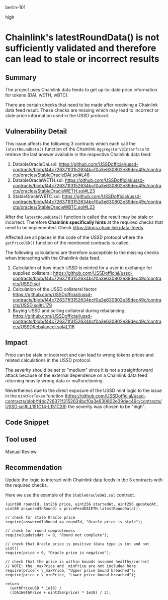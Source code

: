 berlin-101

high

# Chainlink's latestRoundData() is not sufficiently validated and therefore can lead to stale or incorrect results

## Summary

The project uses Chainlink data feeds to get up-to-date price information for tokens (DAI, wETH, wBTC).

There are certain checks that need to be made after receiving a Chainlink data feed result. These checks are missing which may lead to incorrect or stale price information used in the USSD protocol.

## Vulnerability Detail

This issue affects the following 3 contracts which each call the `latestRoundData()` function of the Chainlink `AggregatorV3Interface` to retrieve the last answer available in the respective Chainlink data feed:

1. DatableOracleDai.sol: https://github.com/USSDofficial/ussd-contracts/blob/f44c726371f3152634bcf0a3e630802e39dec49c/contracts/oracles/StableOracleDAI.sol#L48
2. DatableOracleWETH.sol: https://github.com/USSDofficial/ussd-contracts/blob/f44c726371f3152634bcf0a3e630802e39dec49c/contracts/oracles/StableOracleWETH.sol#L23
3. StableOracleWBTC.sol: https://github.com/USSDofficial/ussd-contracts/blob/f44c726371f3152634bcf0a3e630802e39dec49c/contracts/oracles/StableOracleWBTC.sol#L23

After the `latestRoundData()` function is called the result may be stale or incorrect. Therefore **Chainlink specifically hints** at the required checks that need to be implemented. Check https://docs.chain.link/data-feeds.

Affected are all places in the code of the USSD protocol where the `getPriceUSD()` function of the mentioned contracts is called. 

The following calculations are therefore susceptible to the missing checks when interacting with the Chainlink data feed.

1. Calculation of how much USSD is minted for a user in exchange for supplied collateral: https://github.com/USSDofficial/ussd-contracts/blob/f44c726371f3152634bcf0a3e630802e39dec49c/contracts/USSD.sol
2. Calculation of the USSD collateral factor: https://github.com/USSDofficial/ussd-contracts/blob/f44c726371f3152634bcf0a3e630802e39dec49c/contracts/USSD.sol#L179
3. Buying USSD and selling collateral during rebalancing: https://github.com/USSDofficial/ussd-contracts/blob/f44c726371f3152634bcf0a3e630802e39dec49c/contracts/USSDRebalancer.sol#L116

## Impact

Price can be stale or incorrect and can lead to wrong tokens prices and related calculations in the USSD protocol.

The severity should be set to "medium" since it is not a straightforward attack because of the external dependence on a Chainlink data feed returning heavily wrong data or malfunctioning.

Nevertheless due to the direct exposure of the USSD mint logic to the issue in the `mintForToken` function (https://github.com/USSDofficial/ussd-contracts/blob/f44c726371f3152634bcf0a3e630802e39dec49c/contracts/USSD.sol#LL151C14-L151C26) the severity was chosen to be "high".

## Code Snippet

## Tool used

Manual Review

## Recommendation

Update the logic to interact with Chainlink data feeds in the 3 contracts with the required checks.

Here we use the example of the `StableOracleDAI.sol` contract.

```solidity
(uint80 roundId, int256 price, uint256 startedAt, uint256 updatedAt, uint80 answeredInRound) = priceFeedDAIETH.latestRoundData();

// check for stale Oracle price
require(answeredInRound >= roundId, "Oracle price is stale");

// check for round completeness
require(updatedAt != 0, "Round not complete");

// check that Oracle price is positive (data type is int and not uint!)
require(price > 0, "Oracle price is negative");

// check that the price is within bounds assumed healthy/correct
// NOTE: the _maxPrice and _minPrice are not included here
require(price < \_maxPrice, "Upper price bound breached");
require(price > \_minPrice, "Lower price bound breached");

return
  (wethPriceUSD * 1e18) /
  ((DAIWethPrice + uint256(price) * 1e10) / 2);

```


